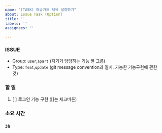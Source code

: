 ```yaml
---
name: "[TASK] 이슈카드 제목 설정하기"
about: Issue Task (Option)
title: ''
labels: ''
assignees: ''

---
```


### ISSUE
- Group:  `user`,`apart` (자기가 담당하는 기능 별 그룹)
- Type: `feat`,`update` (git message convention과 일치, 가능한 기능구현에 관한 것)
### 할 일
1. [ ] 로그인 기능 구현 ([]는 체크버튼)
### 소요 시간
### `3h`

